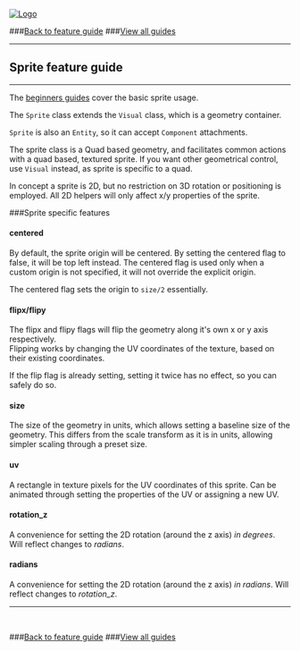 
[![Logo](http://luxeengine.com/images/logo.png)](index.html)

###[Back to feature guide](guide.html#sprite)
###[View all guides](guide.html)

---
## Sprite feature guide
---

The [beginners guides](guide.html#beginnersguide) cover the basic sprite usage.

The `Sprite` class extends the `Visual` class, which is a geometry container.

`Sprite` is also an `Entity`, so it can accept `Component` attachments.

The sprite class is a Quad based geometry, and facilitates common actions with a quad based, textured sprite.
If you want other geometrical control, use `Visual` instead, as sprite is specific to a quad.

In concept a sprite is 2D, but no restriction on 3D rotation or positioning is employed. All 2D helpers will only affect x/y properties of the sprite.

###Sprite specific features

#### centered

By default, the sprite origin will be centered. By setting the centered flag to false, it will be top left instead.
The centered flag is used only when a custom origin is not specified, it will not override the explicit origin.

The centered flag sets the origin to `size/2` essentially.

#### flipx/flipy

The flipx and flipy flags will flip the geometry along it's own x or y axis respectively.   
Flipping works by changing the UV coordinates of the texture, based on their existing coordinates.

If the flip flag is already setting, setting it twice has no effect, so you can safely do so.

#### size

The size of the geometry in units, which allows setting a baseline size of the geometry. This differs from the scale transform as it is in units, allowing simpler scaling through a preset size.

#### uv

A rectangle in texture pixels for the UV coordinates of this sprite. Can be animated through setting the properties of the UV or assigning a new UV.

#### rotation_z

A convenience for setting the 2D rotation (around the z axis) _in degrees_. Will reflect changes to _radians_.

#### radians

A convenience for setting the 2D rotation (around the z axis) _in radians_. Will reflect changes to _rotation_z_.




---

&nbsp;   

###[Back to feature guide](guide.html#sprite)
###[View all guides](guide.html)

&nbsp;   
&nbsp;   
&nbsp;   